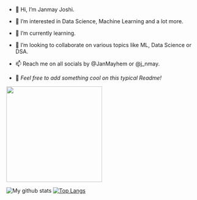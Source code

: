 - 👋 Hi, I’m Janmay Joshi.
- 👀 I’m interested in Data Science, Machine Learning and a lot more.
- 🌱 I’m currently learning.
- 💞️ I’m looking to collaborate on various topics like ML, Data Science or DSA.
- 📫 Reach me on all socials by @JanMayhem or @j_nmay.

- 🌚 _Feel free to add something cool on this typical Readme!_
<!-- - ✨ qwertyuiop
- 🔆 asdfghjkl
- ⚕️ zxcvbnm -->

<img src="https://github.com/JanmayHem/JanmayHem/blob/main/NUX_Octodex.gif" width="250" height="250"/> 

![My github stats](https://github-readme-stats.vercel.app/api?username=JanmayHem) [![Top Langs](https://github-readme-stats.vercel.app/api/top-langs/?username=JanmayHem)](https://github.com/anuraghazra/github-readme-stats)

<!---
JanmayHem/JanmayHem is a ✨ special ✨ repository because its `README.md` (this file) appears on your GitHub profile.
You can click the Preview link to take a look at your changes.
--->
